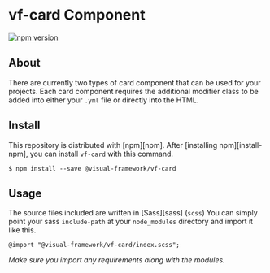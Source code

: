 # vf-card Component

[![npm version](https://badge.fury.io/js/%40visual-framework%2Fvf-card.svg)](https://badge.fury.io/js/%40visual-framework%2Fvf-card)

## About

There are currently two types of card component that can be used for your projects. Each card component requires the additional modifier class to be added into either your `.yml` file or directly into the HTML. 

## Install

This repository is distributed with [npm][npm]. After [installing npm][install-npm], you can install `vf-card` with this command.

```
$ npm install --save @visual-framework/vf-card
```

## Usage

The source files included are written in [Sass][sass] (`scss`) You can simply point your sass `include-path` at your `node_modules` directory and import it like this.

```
@import "@visual-framework/vf-card/index.scss";
```

_Make sure you import any requirements along with the modules._
